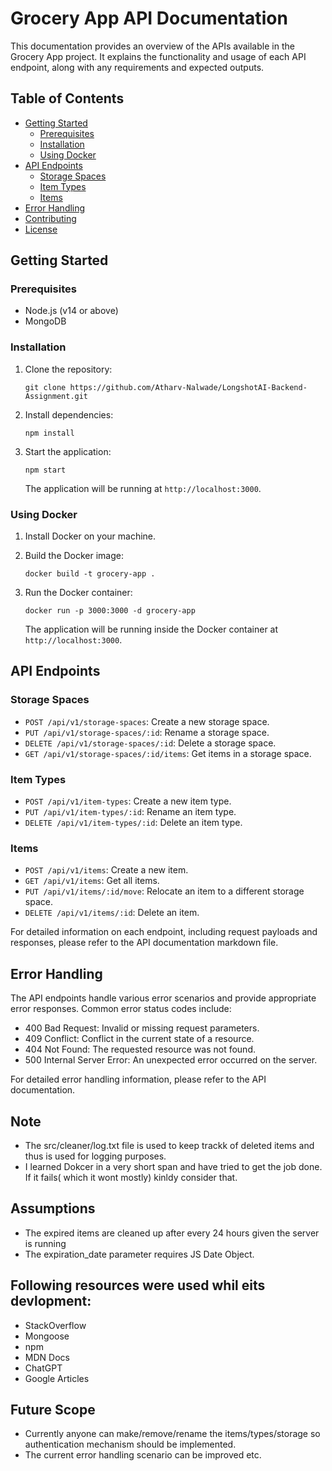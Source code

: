 # Grocery App API Documentation

This documentation provides an overview of the APIs available in the Grocery App project. It explains the functionality and usage of each API endpoint, along with any requirements and expected outputs.

## Table of Contents

- [Getting Started](#getting-started)
  - [Prerequisites](#prerequisites)
  - [Installation](#installation)
  - [Using Docker](#using-docker)
- [API Endpoints](#api-endpoints)
  - [Storage Spaces](#storage-spaces)
  - [Item Types](#item-types)
  - [Items](#items)
- [Error Handling](#error-handling)
- [Contributing](#contributing)
- [License](#license)

## Getting Started

### Prerequisites

- Node.js (v14 or above)
- MongoDB

### Installation

1. Clone the repository:

   ```shell
   git clone https://github.com/Atharv-Nalwade/LongshotAI-Backend-Assignment.git
   ```

2. Install dependencies:

   ```shell
   npm install
   ```

3. Start the application:

   ```shell
   npm start
   ```

   The application will be running at `http://localhost:3000`.

### Using Docker

1. Install Docker on your machine.

2. Build the Docker image:

   ```shell
   docker build -t grocery-app .
   ```

3. Run the Docker container:

   ```shell
   docker run -p 3000:3000 -d grocery-app
   ```

   The application will be running inside the Docker container at `http://localhost:3000`.

## API Endpoints

### Storage Spaces

- `POST /api/v1/storage-spaces`: Create a new storage space.
- `PUT /api/v1/storage-spaces/:id`: Rename a storage space.
- `DELETE /api/v1/storage-spaces/:id`: Delete a storage space.
- `GET /api/v1/storage-spaces/:id/items`: Get items in a storage space.

### Item Types

- `POST /api/v1/item-types`: Create a new item type.
- `PUT /api/v1/item-types/:id`: Rename an item type.
- `DELETE /api/v1/item-types/:id`: Delete an item type.

### Items

- `POST /api/v1/items`: Create a new item.
- `GET /api/v1/items`: Get all items.
- `PUT /api/v1/items/:id/move`: Relocate an item to a different storage space.
- `DELETE /api/v1/items/:id`: Delete an item.

For detailed information on each endpoint, including request payloads and responses, please refer to the API documentation markdown file.

## Error Handling

The API endpoints handle various error scenarios and provide appropriate error responses. Common error status codes include:

- 400 Bad Request: Invalid or missing request parameters.
- 409 Conflict: Conflict in the current state of a resource.
- 404 Not Found: The requested resource was not found.
- 500 Internal Server Error: An unexpected error occurred on the server.

For detailed error handling information, please refer to the API documentation.

## Note
- The src/cleaner/log.txt file is used to keep trackk of deleted items and thus is used for logging purposes.
- I learned Dokcer in a very short span and have tried to get the job done. If it fails( which it wont mostly) kinldy consider that.

## Assumptions
 - The expired items are cleaned up after every 24 hours given the server is running
 - The expiration_date parameter requires JS Date Object.

## Following resources were used whil eits devlopment:
  - StackOverflow
  - Mongoose
  - npm
  - MDN Docs
  - ChatGPT
  - Google Articles

## Future Scope
 - Currently anyone can make/remove/rename the items/types/storage so authentication mechanism should be implemented.
 - The current error handling scenario can be improved etc.
 